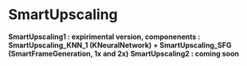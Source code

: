 # SmartUpscaling
**SmartUpscaling1 : expirimental version, componenents : SmartUpscaling_KNN_1 (KNeuralNetwork) + SmartUpscaling_SFG (SmartFrameGeneration, 1x and 2x)**
**SmartUpscaling2 : coming soon**
